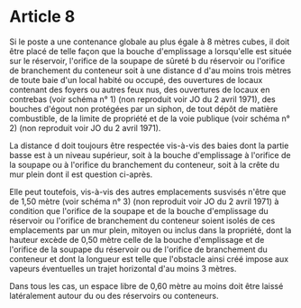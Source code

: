# Article 8

Si le poste a une contenance globale au plus égale à 8 mètres cubes, il doit être placé de telle façon que la bouche d'emplissage a lorsqu'elle est située sur le réservoir, l'orifice de la soupape de sûreté b du réservoir ou l'orifice de branchement du conteneur soit à une distance d d'au moins trois mètres de toute baie d'un local habité ou occupé, des ouvertures de locaux contenant des foyers ou autres feux nus, des ouvertures de locaux en contrebas (voir schéma n° 1) (non reproduit voir JO du 2 avril 1971), des bouches d'égout non protégées par un siphon, de tout dépôt de matière combustible, de la limite de propriété et de la voie publique (voir schéma n° 2) (non reproduit voir JO du 2 avril 1971).

La distance d doit toujours être respectée vis-à-vis des baies dont la partie basse est à un niveau supérieur, soit à la bouche d'emplissage à l'orifice de la soupape ou à l'orifice du branchement du conteneur, soit à la crête du mur plein dont il est question ci-après.

Elle peut toutefois, vis-à-vis des autres emplacements susvisés n'être que de 1,50 mètre (voir schéma n° 3) (non reproduit voir JO du 2 avril 1971) à condition que l'orifice de la soupape et de la bouche d'emplissage du réservoir ou l'orifice de branchement du conteneur soient isolés de ces emplacements par un mur plein, mitoyen ou inclus dans la propriété, dont la hauteur excède de 0,50 mètre celle de la bouche d'emplissage et de l'orifice de la soupape du réservoir ou de l'orifice de branchement du conteneur et dont la longueur est telle que l'obstacle ainsi créé impose aux vapeurs éventuelles un trajet horizontal d'au moins 3 mètres.

Dans tous les cas, un espace libre de 0,60 mètre au moins doit être laissé latéralement autour du ou des réservoirs ou conteneurs.
